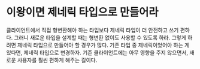 # 이왕이면 제네릭 타입으로 만들어라

클라이언트에서 직접 형변환해야 하는 타입보다 제네릭 타입이 더 안전하고 쓰기 편하다. 그러니 새로운 타입을 설계할 때는 형변환 없이도 사용할 수 있도록 하라.
그렇게 하려면 제네릭 타입으로 만들어야 할 경우가 많다. 기존 타입 중 제네릭이었어야 하는 게 있다면, 제네릭 타입으로 변경하자. 기존 클라이언트에는 아무 영향을 주지 않으면서,
새로운 사용자를 훨씬 편하게 해주는 길이다.
